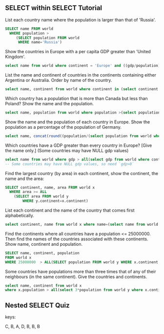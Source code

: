 ## SELECT within SELECT Tutorial

List each country name where the population is larger than that of 'Russia'.

```sql
SELECT name FROM world
  WHERE population >
     (SELECT population FROM world
      WHERE name='Russia')
```

Show the countries in Europe with a per capita GDP greater than 'United Kingdom'.

```sql
select name from world where continent = 'Europe' and ((gdp/population) > (select gdp/population from world where name='United Kingdom'))
```

List the name and continent of countries in the continents containing either Argentina or Australia. Order by name of the country.

```sql
select name, continent from world where continent in (select continent from world where name='Argentina' or name = 'Australia') order by name
```

Which country has a population that is more than Canada but less than Poland? Show the name and the population.

```sql
select name, population from world where population >(select population from world where name='Canada') and population < (select population from world where name='Poland')
```

Show the name and the population of each country in Europe. Show the population as a percentage of the population of Germany.

```sql
select name, concat(round((population/(select population from world where name='Germany'))*100,0),'%') from world where continent='Europe'
```

Which countries have a GDP greater than every country in Europe? [Give the name only.] (Some countries may have NULL gdp values)

```sql
select name from world where gdp > all(select gdp from world where continent = 'Europe' and gdp>0)
-- Some countries may have NULL gdp values, so need `gdp>0`
```

Find the largest country (by area) in each continent, show the continent, the name and the area:

```sql
SELECT continent, name, area FROM world x
  WHERE area >= ALL
    (SELECT area FROM world y
        WHERE y.continent=x.continent)
```

List each continent and the name of the country that comes first alphabetically.

```sql
select continent, name from world x where name=(select name from world y where x.continent = y.continent limit 1)
```

Find the continents where all countries have a population <= 25000000. Then find the names of the countries associated with these continents. Show name, continent and population.

```sql
SELECT name, continent, population
FROM world x
WHERE 25000000  > ALL(SELECT population FROM world y WHERE x.continent = y.continent AND y.population > 0)
```

Some countries have populations more than three times that of any of their neighbours (in the same continent). Give the countries and continents.

```sql
select name, continent from world x
where x.population > all(select 3*population from world y where x.continent = y.continent and y.population > 0 and x.name <> y.name)
```

## Nested SELECT Quiz

keys:

C, B, A, D, B, B, B